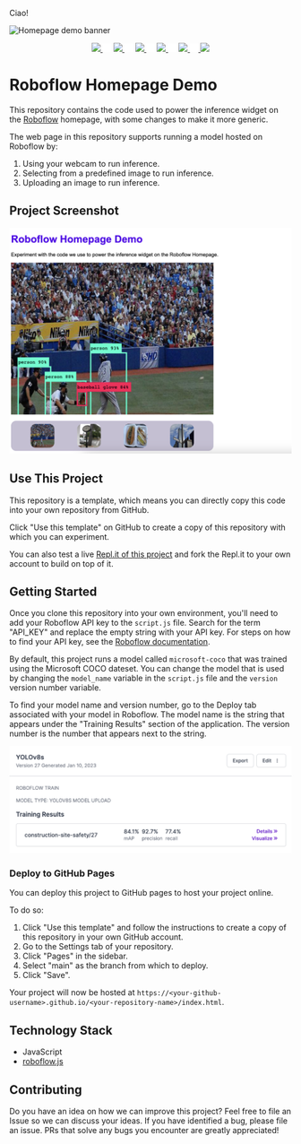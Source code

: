 Ciao!

![Homepage demo banner](https://media.roboflow.com/inference-demo/rf-homepage-demo-banner.png?updatedAt=1680886879894)

  <div align="center">
      <a href="https://youtube.com/roboflow">
          <img
            src="https://media.roboflow.com/notebooks/template/icons/purple/youtube.png?ik-sdk-version=javascript-1.4.3&updatedAt=1672949634652"
            width="3%"
          />
      </a>
      <img src="https://github.com/SkalskiP/SkalskiP/blob/master/icons/transparent.png" width="3%"/>
      <a href="https://roboflow.com">
          <img
            src="https://media.roboflow.com/notebooks/template/icons/purple/roboflow-app.png?ik-sdk-version=javascript-1.4.3&updatedAt=1672949746649"
            width="3%"
          />
      </a>
      <img src="https://github.com/SkalskiP/SkalskiP/blob/master/icons/transparent.png" width="3%"/>
      <a href="https://www.linkedin.com/company/roboflow-ai/">
          <img
            src="https://media.roboflow.com/notebooks/template/icons/purple/linkedin.png?ik-sdk-version=javascript-1.4.3&updatedAt=1672949633691"
            width="3%"
          />
      </a>
      <img src="https://github.com/SkalskiP/SkalskiP/blob/master/icons/transparent.png" width="3%"/>
      <a href="https://docs.roboflow.com">
          <img
            src="https://media.roboflow.com/notebooks/template/icons/purple/knowledge.png?ik-sdk-version=javascript-1.4.3&updatedAt=1672949634511"
            width="3%"
          />
      </a>
      <img src="https://github.com/SkalskiP/SkalskiP/blob/master/icons/transparent.png" width="3%"/>
      <a href="https://disuss.roboflow.com">
          <img
            src="https://media.roboflow.com/notebooks/template/icons/purple/forum.png?ik-sdk-version=javascript-1.4.3&updatedAt=1672949633584"
            width="3%"
          />
      <img src="https://github.com/SkalskiP/SkalskiP/blob/master/icons/transparent.png" width="3%"/>
      <a href="https://blog.roboflow.com">
          <img
            src="https://media.roboflow.com/notebooks/template/icons/purple/blog.png?ik-sdk-version=javascript-1.4.3&updatedAt=1672949633605"
            width="3%"
          />
      </a>
      </a>
  </div>

# Roboflow Homepage Demo

This repository contains the code used to power the inference widget on the [Roboflow](https://roboflow.com) homepage, with some changes to make it more generic.

The web page in this repository supports running a model hosted on Roboflow by:

1. Using your webcam to run inference.
2. Selecting from a predefined image to run inference.
3. Uploading an image to run inference.

## Project Screenshot

![Roboflow Homepage Demo screenshot showing inference on an image of a baseball scene](screenshot.png)

## Use This Project

This repository is a template, which means you can directly copy this code into your own repository from GitHub.

Click "Use this template" on GitHub to create a copy of this repository with which you can experiment.

You can also test a live [Repl.it of this project](https://repl.it/@roboflow/roboflow-homepage-demo) and fork the Repl.it to your own account to build on top of it.

## Getting Started

Once you clone this repository into your own environment, you'll need to add your Roboflow API key to the `script.js` file. Search for the term "API_KEY" and replace the empty string with your API key. For steps on how to find your API key, see the [Roboflow documentation](https://docs.roboflow.com/inference/web-browser).

By default, this project runs a model called `microsoft-coco` that was trained using the Microsoft COCO dateset. You can change the model that is used by changing the `model_name` variable in the `script.js` file and the `version` version number variable.

To find your model name and version number, go to the Deploy tab associated with your model in Roboflow. The model name is the string that appears under the "Training Results" section of the application. The version number is the number that appears next to the string.

![Model Name and Version Number](model-name-version.png)

### Deploy to GitHub Pages

You can deploy this project to GitHub pages to host your project online.

To do so:

1. Click "Use this template" and follow the instructions to create a copy of this repository in your own GitHub account.
2. Go to the Settings tab of your repository.
3. Click "Pages" in the sidebar.
4. Select "main" as the branch from which to deploy.
5. Click "Save".

Your project will now be hosted at `https://<your-github-username>.github.io/<your-repository-name>/index.html`.

## Technology Stack

- JavaScript
- [roboflow.js](https://docs.roboflow.com/inference/web-browser)

## Contributing

Do you have an idea on how we can improve this project? Feel free to file an Issue so we can discuss your ideas. If you 
have identified a bug, please file an issue. PRs that solve any bugs you encounter are greatly appreciated!
